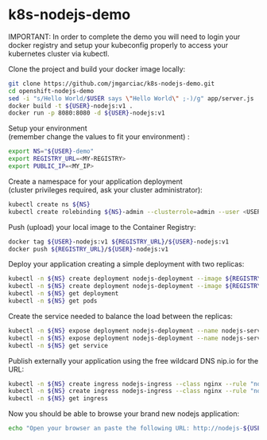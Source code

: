 # k8s-nodejs-demo

IMPORTANT: In order to complete the demo you will need to login your docker registry and setup your kubeconfig properly to access your kubernetes cluster via kubectl.


Clone the project and build your docker image locally:  
```bash
git clone https://github.com/jmgarciac/k8s-nodejs-demo.git
cd openshift-nodejs-demo
sed -i "s/Hello World/$USER says \"Hello World\" ;-)/g" app/server.js
docker build -t ${USER}-nodejs:v1 .
docker run -p 8080:8080 -d ${USER}-nodejs:v1
```

Setup your environment  
(remember change the values to fit your environment) :  
``` bash
export NS="${USER}-demo"
export REGISTRY_URL=<MY-REGISTRY>
export PUBLIC_IP=<MY_IP>
```

Create a namespace for your application deployment  
(cluster privileges required, ask your cluster administrator):  
``` bash
kubectl create ns ${NS}
kubectl create rolebinding ${NS}-admin --clusterrole=admin --user <USER>
```

Push (upload) your local image to the Container Registry:  
``` bash
docker tag ${USER}-nodejs:v1 ${REGISTRY_URL}/${USER}-nodejs:v1
docker push ${REGISTRY_URL}/${USER}-nodejs:v1
```

Deploy your application creating a simple deployment with two replicas:
``` bash
kubectl -n ${NS} create deployment nodejs-deployment --image ${REGISTRY_URL}/${USER}-nodejs:v1 --port 8080 --replicas 2 --dry-run=client -o yaml
kubectl -n ${NS} create deployment nodejs-deployment --image ${REGISTRY_URL}/${USER}-nodejs:v1 --port 8080 --replicas 2
kubectl -n ${NS} get deployment
kubectl -n ${NS} get pods
```

Create the service needed to balance the load between the replicas:  
``` bash
kubectl -n ${NS} expose deployment nodejs-deployment --name nodejs-service --dry-run=client -o yaml
kubectl -n ${NS} expose deployment nodejs-deployment --name nodejs-service
kubectl -n ${NS} get service
``` 

Publish externally your application using the free wildcard DNS nip.io for the URL: 
``` bash
kubectl -n ${NS} create ingress nodejs-ingress --class nginx --rule "nodejs-${USER}.${PUBLIC_IP}.nip.io/*=nodejs-service:8080" --dry-run=client -o yaml
kubectl -n ${NS} create ingress nodejs-ingress --class nginx --rule "nodejs-${USER}.${PUBLIC_IP}.nip.io/*=nodejs-service:8080"
kubectl -n ${NS} get ingress
```

Now you should be able to browse your brand new nodejs application: 
``` bash
echo "Open your browser an paste the following URL: http://nodejs-${USER}.${PUBLIC_IP}.nip.io"
```

